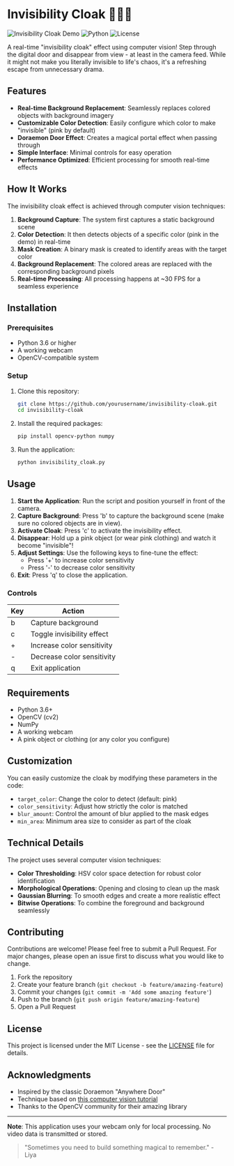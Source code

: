 

# Invisibility Cloak 🧙‍♂️✨

![Invisibility Cloak Demo](https://img.shields.io/badge/Status-Active-brightgreen) ![Python](https://img.shields.io/badge/Python-3.6%2B-blue) ![License](https://img.shields.io/badge/License-MIT-green)

A real-time "invisibility cloak" effect using computer vision! Step through the digital door and disappear from view - at least in the camera feed. While it might not make you literally invisible to life's chaos, it's a refreshing escape from unnecessary drama.

## Features

- **Real-time Background Replacement**: Seamlessly replaces colored objects with background imagery
- **Customizable Color Detection**: Easily configure which color to make "invisible" (pink by default)
- **Doraemon Door Effect**: Creates a magical portal effect when passing through
- **Simple Interface**: Minimal controls for easy operation
- **Performance Optimized**: Efficient processing for smooth real-time effects

## How It Works

The invisibility cloak effect is achieved through computer vision techniques:

1. **Background Capture**: The system first captures a static background scene
2. **Color Detection**: It then detects objects of a specific color (pink in the demo) in real-time
3. **Mask Creation**: A binary mask is created to identify areas with the target color
4. **Background Replacement**: The colored areas are replaced with the corresponding background pixels
5. **Real-time Processing**: All processing happens at ~30 FPS for a seamless experience

## Installation

### Prerequisites

- Python 3.6 or higher
- A working webcam
- OpenCV-compatible system

### Setup

1. Clone this repository:
   ```bash
   git clone https://github.com/yourusername/invisibility-cloak.git
   cd invisibility-cloak
   ```

2. Install the required packages:
   ```bash
   pip install opencv-python numpy
   ```

3. Run the application:
   ```bash
   python invisibility_cloak.py
   ```

## Usage

1. **Start the Application**: Run the script and position yourself in front of the camera.
2. **Capture Background**: Press 'b' to capture the background scene (make sure no colored objects are in view).
3. **Activate Cloak**: Press 'c' to activate the invisibility effect.
4. **Disappear**: Hold up a pink object (or wear pink clothing) and watch it become "invisible"!
5. **Adjust Settings**: Use the following keys to fine-tune the effect:
   - Press '+' to increase color sensitivity
   - Press '-' to decrease color sensitivity
6. **Exit**: Press 'q' to close the application.

### Controls

| Key | Action |
|-----|--------|
| b   | Capture background |
| c   | Toggle invisibility effect |
| +   | Increase color sensitivity |
| -   | Decrease color sensitivity |
| q   | Exit application |

## Requirements

- Python 3.6+
- OpenCV (cv2)
- NumPy
- A working webcam
- A pink object or clothing (or any color you configure)

## Customization

You can easily customize the cloak by modifying these parameters in the code:

- `target_color`: Change the color to detect (default: pink)
- `color_sensitivity`: Adjust how strictly the color is matched
- `blur_amount`: Control the amount of blur applied to the mask edges
- `min_area`: Minimum area size to consider as part of the cloak

## Technical Details

The project uses several computer vision techniques:

- **Color Thresholding**: HSV color space detection for robust color identification
- **Morphological Operations**: Opening and closing to clean up the mask
- **Gaussian Blurring**: To smooth edges and create a more realistic effect
- **Bitwise Operations**: To combine the foreground and background seamlessly

## Contributing

Contributions are welcome! Please feel free to submit a Pull Request. For major changes, please open an issue first to discuss what you would like to change.

1. Fork the repository
2. Create your feature branch (`git checkout -b feature/amazing-feature`)
3. Commit your changes (`git commit -m 'Add some amazing feature'`)
4. Push to the branch (`git push origin feature/amazing-feature`)
5. Open a Pull Request

## License

This project is licensed under the MIT License - see the [LICENSE](LICENSE) file for details.

## Acknowledgments

- Inspired by the classic Doraemon "Anywhere Door"
- Technique based on [this computer vision tutorial](https://lnkd.in/d2JMveec)
- Thanks to the OpenCV community for their amazing library

---

**Note**: This application uses your webcam only for local processing. No video data is transmitted or stored.

> "Sometimes you need to build something magical to remember." - Liya
